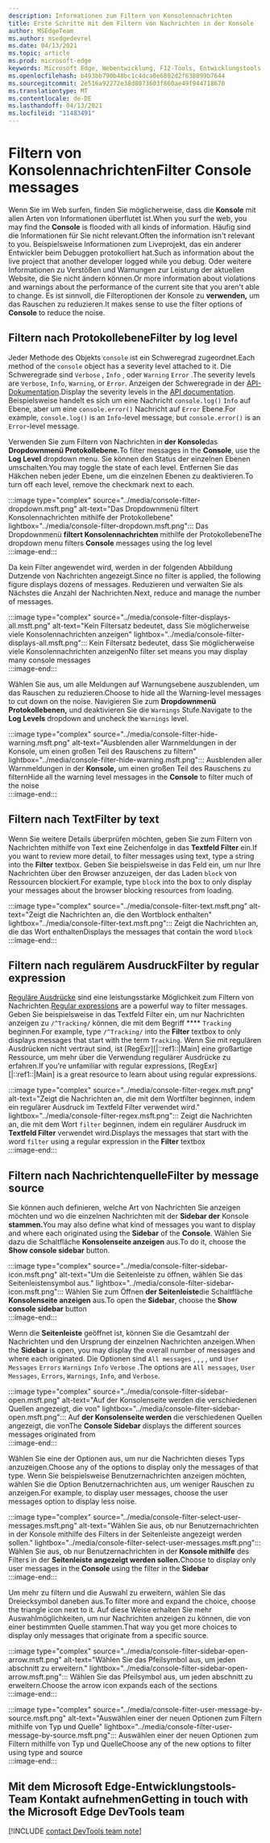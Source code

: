 ```yaml
---
description: Informationen zum Filtern von Konsolennachrichten
title: Erste Schritte mit dem Filtern von Nachrichten in der Konsole
author: MSEdgeTeam
ms.author: msedgedevrel
ms.date: 04/13/2021
ms.topic: article
ms.prod: microsoft-edge
keywords: Microsoft Edge, Webentwicklung, F12-Tools, Entwicklungstools
ms.openlocfilehash: b493bb790b48bc1c4dca0e6802d2f638099b7644
ms.sourcegitcommit: 2e516a92272e38d8073603f860ae49f944718670
ms.translationtype: MT
ms.contentlocale: de-DE
ms.lasthandoff: 04/13/2021
ms.locfileid: "11483491"
---
```

# <a name="filter-console-messages"></a><span data-ttu-id="6747a-104">Filtern von Konsolennachrichten</span><span class="sxs-lookup"><span data-stu-id="6747a-104">Filter Console messages</span></span>  

<span data-ttu-id="6747a-105">Wenn Sie im Web surfen, finden Sie möglicherweise, dass die **Konsole** mit allen Arten von Informationen überflutet ist.</span><span class="sxs-lookup"><span data-stu-id="6747a-105">When you surf the web, you may find the **Console** is flooded with all kinds of information.</span></span>  <span data-ttu-id="6747a-106">Häufig sind die Informationen für Sie nicht relevant.</span><span class="sxs-lookup"><span data-stu-id="6747a-106">Often the information isn't relevant to you.</span></span>  <span data-ttu-id="6747a-107">Beispielsweise Informationen zum Liveprojekt, das ein anderer Entwickler beim Debuggen protokolliert hat.</span><span class="sxs-lookup"><span data-stu-id="6747a-107">Such as information about the live project that another developer logged while you debug.</span></span>  <span data-ttu-id="6747a-108">Oder weitere Informationen zu Verstößen und Warnungen zur Leistung der aktuellen Website, die Sie nicht ändern können.</span><span class="sxs-lookup"><span data-stu-id="6747a-108">Or more information about violations and warnings about the performance of the current site that you aren't able to change.</span></span>  <span data-ttu-id="6747a-109">Es ist sinnvoll, die Filteroptionen der Konsole zu **verwenden,** um das Rauschen zu reduzieren.</span><span class="sxs-lookup"><span data-stu-id="6747a-109">It makes sense to use the filter options of **Console** to reduce the noise.</span></span>  

## <a name="filter-by-log-level"></a><span data-ttu-id="6747a-110">Filtern nach Protokollebene</span><span class="sxs-lookup"><span data-stu-id="6747a-110">Filter by log level</span></span>  

<span data-ttu-id="6747a-111">Jeder Methode des Objekts `console` ist ein Schweregrad zugeordnet.</span><span class="sxs-lookup"><span data-stu-id="6747a-111">Each method of the `console` object has a severity level attached to it.</span></span>  <span data-ttu-id="6747a-112">Die Schweregrade sind `Verbose` , `Info` , oder `Warning` `Error` .</span><span class="sxs-lookup"><span data-stu-id="6747a-112">The severity levels are `Verbose`, `Info`, `Warning`, or `Error`.</span></span>  <span data-ttu-id="6747a-113">Anzeigen der Schweregrade in der [API-Dokumentation][DevtoolsConsoleApi].</span><span class="sxs-lookup"><span data-stu-id="6747a-113">Display the severity levels in the [API documentation][DevtoolsConsoleApi].</span></span>  <span data-ttu-id="6747a-114">Beispielsweise handelt es sich um eine Nachricht `console.log()` `Info` auf Ebene, aber um eine `console.error()` Nachricht auf `Error` Ebene.</span><span class="sxs-lookup"><span data-stu-id="6747a-114">For example, `console.log()` is an `Info`-level message, but `console.error()` is an `Error`-level message.</span></span>  

<span data-ttu-id="6747a-115">Verwenden Sie zum Filtern von Nachrichten in **der Konsole**das **Dropdownmenü Protokollebene.**</span><span class="sxs-lookup"><span data-stu-id="6747a-115">To filter messages in the **Console**, use the **Log Level** dropdown menu.</span></span>  <span data-ttu-id="6747a-116">Sie können den Status der einzelnen Ebenen umschalten.</span><span class="sxs-lookup"><span data-stu-id="6747a-116">You may toggle the state of each level.</span></span>  <span data-ttu-id="6747a-117">Entfernen Sie das Häkchen neben jeder Ebene, um die einzelnen Ebenen zu deaktivieren.</span><span class="sxs-lookup"><span data-stu-id="6747a-117">To turn off each level, remove the checkmark next to each.</span></span>  

:::image type="complex" source="../media/console-filter-dropdown.msft.png" alt-text="Das Dropdownmenü filtert Konsolennachrichten mithilfe der Protokollebene" lightbox="../media/console-filter-dropdown.msft.png":::
    <span data-ttu-id="6747a-119">Das Dropdownmenü **filtert Konsolennachrichten** mithilfe der Protokollebene</span><span class="sxs-lookup"><span data-stu-id="6747a-119">The dropdown menu filters **Console** messages using the log level</span></span>  
:::image-end:::  

<span data-ttu-id="6747a-120">Da kein Filter angewendet wird, werden in der folgenden Abbildung Dutzende von Nachrichten angezeigt.</span><span class="sxs-lookup"><span data-stu-id="6747a-120">Since no filter is applied, the following figure displays dozens of messages.</span></span>  <span data-ttu-id="6747a-121">Reduzieren und verwalten Sie als Nächstes die Anzahl der Nachrichten.</span><span class="sxs-lookup"><span data-stu-id="6747a-121">Next, reduce and manage the number of messages.</span></span>  

:::image type="complex" source="../media/console-filter-displays-all.msft.png" alt-text="Kein Filtersatz bedeutet, dass Sie möglicherweise viele Konsolennachrichten anzeigen" lightbox="../media/console-filter-displays-all.msft.png":::
    <span data-ttu-id="6747a-123">Kein Filtersatz bedeutet, dass Sie möglicherweise viele Konsolennachrichten anzeigen</span><span class="sxs-lookup"><span data-stu-id="6747a-123">No filter set means you may display many console messages</span></span>  
:::image-end:::  

<span data-ttu-id="6747a-124">Wählen Sie aus, um alle Meldungen auf Warnungsebene auszublenden, um das Rauschen zu reduzieren.</span><span class="sxs-lookup"><span data-stu-id="6747a-124">Choose to hide all the Warning-level messages to cut down on the noise.</span></span>  <span data-ttu-id="6747a-125">Navigieren Sie zum **Dropdownmenü Protokollebenen,** und deaktivieren Sie die `Warnings` Stufe.</span><span class="sxs-lookup"><span data-stu-id="6747a-125">Navigate to the **Log Levels** dropdown and uncheck the `Warnings` level.</span></span>  

:::image type="complex" source="../media/console-filter-hide-warning.msft.png" alt-text="Ausblenden aller Warnmeldungen in der Konsole, um einen großen Teil des Rauschens zu filtern" lightbox="../media/console-filter-hide-warning.msft.png":::
    <span data-ttu-id="6747a-127">Ausblenden aller Warnmeldungen in der **Konsole,** um einen großen Teil des Rauschens zu filtern</span><span class="sxs-lookup"><span data-stu-id="6747a-127">Hide all the warning level messages in the **Console** to filter much of the noise</span></span>  
:::image-end:::  

## <a name="filter-by-text"></a><span data-ttu-id="6747a-128">Filtern nach Text</span><span class="sxs-lookup"><span data-stu-id="6747a-128">Filter by text</span></span>  

<span data-ttu-id="6747a-129">Wenn Sie weitere Details überprüfen möchten, geben Sie zum Filtern von Nachrichten mithilfe von Text eine Zeichenfolge in das **Textfeld Filter** ein.</span><span class="sxs-lookup"><span data-stu-id="6747a-129">If you want to review more detail, to filter messages using text, type a string into the **Filter** textbox.</span></span>  <span data-ttu-id="6747a-130">Geben Sie beispielsweise in das Feld ein, um nur Ihre Nachrichten über den Browser anzuzeigen, der das Laden `block` von Ressourcen blockiert.</span><span class="sxs-lookup"><span data-stu-id="6747a-130">For example, type `block` into the box to only display your messages about the browser blocking resources from loading.</span></span>

:::image type="complex" source="../media/console-filter-text.msft.png" alt-text="Zeigt die Nachrichten an, die den Wortblock enthalten" lightbox="../media/console-filter-text.msft.png":::
    <span data-ttu-id="6747a-132">Zeigt die Nachrichten an, die das Wort enthalten</span><span class="sxs-lookup"><span data-stu-id="6747a-132">Displays the messages that contain the word</span></span> `block`  
:::image-end:::  

## <a name="filter-by-regular-expression"></a><span data-ttu-id="6747a-133">Filtern nach regulärem Ausdruck</span><span class="sxs-lookup"><span data-stu-id="6747a-133">Filter by regular expression</span></span>

<span data-ttu-id="6747a-134">[Reguläre Ausdrücke][MdnDocsWebJavascriptGuideRegularExpressions] sind eine leistungsstarke Möglichkeit zum Filtern von Nachrichten.</span><span class="sxs-lookup"><span data-stu-id="6747a-134">[Regular expressions][MdnDocsWebJavascriptGuideRegularExpressions] are a powerful way to filter messages.</span></span>  <span data-ttu-id="6747a-135">Geben Sie beispielsweise in das Textfeld Filter ein, um nur Nachrichten anzeigen zu `/^Tracking/` können, die mit dem Begriff \*\*\*\* `Tracking` beginnen.</span><span class="sxs-lookup"><span data-stu-id="6747a-135">For example, type `/^Tracking/` into the **Filter** textbox to only displays messages that start with the term `Tracking`.</span></span>  <span data-ttu-id="6747a-136">Wenn Sie mit regulären Ausdrücken nicht vertraut sind, ist [RegExr][|::ref1::|Main] eine großartige Ressource, um mehr über die Verwendung regulärer Ausdrücke zu erfahren.</span><span class="sxs-lookup"><span data-stu-id="6747a-136">If you're unfamiliar with regular expressions, [RegExr][|::ref1::|Main] is a great resource to learn about using regular expressions.</span></span>

:::image type="complex" source="../media/console-filter-regex.msft.png" alt-text="Zeigt die Nachrichten an, die mit dem Wortfilter beginnen, indem ein regulärer Ausdruck im Textfeld Filter verwendet wird." lightbox="../media/console-filter-regex.msft.png":::
    <span data-ttu-id="6747a-138">Zeigt die Nachrichten an, die mit dem Wort `filter` beginnen, indem ein regulärer Ausdruck im **Textfeld Filter** verwendet wird.</span><span class="sxs-lookup"><span data-stu-id="6747a-138">Displays the messages that start with the word `filter` using a regular expression in the **Filter** textbox</span></span>  
:::image-end:::  

## <a name="filter-by-message-source"></a><span data-ttu-id="6747a-139">Filtern nach Nachrichtenquelle</span><span class="sxs-lookup"><span data-stu-id="6747a-139">Filter by message source</span></span>  

<span data-ttu-id="6747a-140">Sie können auch definieren, welche Art von Nachrichten Sie anzeigen möchten und wo die einzelnen Nachrichten mit der **Sidebar der** Konsole **stammen.**</span><span class="sxs-lookup"><span data-stu-id="6747a-140">You may also define what kind of messages you want to display and where each originated using the **Sidebar** of the **Console**.</span></span>  <span data-ttu-id="6747a-141">Wählen Sie dazu die Schaltfläche **Konsolenseite anzeigen** aus.</span><span class="sxs-lookup"><span data-stu-id="6747a-141">To do it, choose the **Show console sidebar** button.</span></span>  

:::image type="complex" source="../media/console-filter-sidebar-icon.msft.png" alt-text="Um die Seitenleiste zu öffnen, wählen Sie das Seitenleistensymbol aus." lightbox="../media/console-filter-sidebar-icon.msft.png":::
    <span data-ttu-id="6747a-143">Wählen Sie zum Öffnen **der Seitenleiste**die Schaltfläche **Konsolenseite anzeigen** aus.</span><span class="sxs-lookup"><span data-stu-id="6747a-143">To open the **Sidebar**, choose the **Show console sidebar** button</span></span>  
:::image-end:::  

<span data-ttu-id="6747a-144">Wenn die **Seitenleiste** geöffnet ist, können Sie die Gesamtzahl der Nachrichten und den Ursprung der einzelnen Nachrichten anzeigen.</span><span class="sxs-lookup"><span data-stu-id="6747a-144">When the **Sidebar** is open, you may display the overall number of messages and where each originated.</span></span>  <span data-ttu-id="6747a-145">Die Optionen sind `All messages` , , , , und `User Messages` `Errors` `Warnings` `Info` `Verbose` .</span><span class="sxs-lookup"><span data-stu-id="6747a-145">The options are `All messages`, `User Messages`, `Errors`, `Warnings`, `Info`, and `Verbose`.</span></span>  

:::image type="complex" source="../media/console-filter-sidebar-open.msft.png" alt-text="Auf der Konsolenseite werden die verschiedenen Quellen angezeigt, die von" lightbox="../media/console-filter-sidebar-open.msft.png":::
    <span data-ttu-id="6747a-147">Auf **der Konsolenseite werden** die verschiedenen Quellen angezeigt, die von</span><span class="sxs-lookup"><span data-stu-id="6747a-147">The **Console Sidebar** displays the different sources messages originated from</span></span>  
:::image-end:::  

<span data-ttu-id="6747a-148">Wählen Sie eine der Optionen aus, um nur die Nachrichten dieses Typs anzuzeigen.</span><span class="sxs-lookup"><span data-stu-id="6747a-148">Choose any of the options to display only the messages of that type.</span></span>  <span data-ttu-id="6747a-149">Wenn Sie beispielsweise Benutzernachrichten anzeigen möchten, wählen Sie die Option Benutzernachrichten aus, um weniger Rauschen zu anzeigen.</span><span class="sxs-lookup"><span data-stu-id="6747a-149">For example, to display user messages, choose the user messages option to display less noise.</span></span>

:::image type="complex" source="../media/console-filter-select-user-messages.msft.png" alt-text="Wählen Sie aus, ob nur Benutzernachrichten in der Konsole mithilfe des Filters in der Seitenleiste angezeigt werden sollen." lightbox="../media/console-filter-select-user-messages.msft.png":::
    <span data-ttu-id="6747a-151">Wählen Sie aus, ob nur Benutzernachrichten in der **Konsole mithilfe** des Filters in der **Seitenleiste angezeigt werden sollen.**</span><span class="sxs-lookup"><span data-stu-id="6747a-151">Choose to display only user messages in the **Console** using the filter in the **Sidebar**</span></span>  
:::image-end:::  

<span data-ttu-id="6747a-152">Um mehr zu filtern und die Auswahl zu erweitern, wählen Sie das Dreiecksymbol daneben aus.</span><span class="sxs-lookup"><span data-stu-id="6747a-152">To filter more and expand the choice, choose the triangle icon next to it.</span></span>  <span data-ttu-id="6747a-153">Auf diese Weise erhalten Sie mehr Auswahlmöglichkeiten, um nur Nachrichten anzeigen zu können, die von einer bestimmten Quelle stammen.</span><span class="sxs-lookup"><span data-stu-id="6747a-153">That way you get more choices to display only messages that originate from a specific source.</span></span>  

:::image type="complex" source="../media/console-filter-sidebar-open-arrow.msft.png" alt-text="Wählen Sie das Pfeilsymbol aus, um jeden abschnitt zu erweitern." lightbox="../media/console-filter-sidebar-open-arrow.msft.png":::
    <span data-ttu-id="6747a-155">Wählen Sie das Pfeilsymbol aus, um jeden abschnitt zu erweitern.</span><span class="sxs-lookup"><span data-stu-id="6747a-155">Choose the arrow icon expands each of the sections</span></span>  
:::image-end:::  

:::image type="complex" source="../media/console-filter-user-message-by-source.msft.png" alt-text="Auswählen einer der neuen Optionen zum Filtern mithilfe von Typ und Quelle" lightbox="../media/console-filter-user-message-by-source.msft.png":::
    <span data-ttu-id="6747a-157">Auswählen einer der neuen Optionen zum Filtern mithilfe von Typ und Quelle</span><span class="sxs-lookup"><span data-stu-id="6747a-157">Choose any of the new options to filter using type and source</span></span>  
:::image-end:::  

## <a name="getting-in-touch-with-the-microsoft-edge-devtools-team"></a><span data-ttu-id="6747a-158">Mit dem Microsoft Edge-Entwicklungstools-Team Kontakt aufnehmen</span><span class="sxs-lookup"><span data-stu-id="6747a-158">Getting in touch with the Microsoft Edge DevTools team</span></span>  

[!INCLUDE [contact DevTools team note](../includes/contact-devtools-team-note.md)]  

<!-- links -->  

[DevtoolsConsoleApi]: ./api.md "Konsolen-API-| Microsoft Docs"  

[MdnDocsWebJavascriptGuideRegularExpressions]: https://developer.mozilla.org/docs/Web/JavaScript/Guide/Regular_Expressions "Reguläre Ausdrücke | MDN"  

[RegExrMain]: https://regexr.com "RegExr"  
